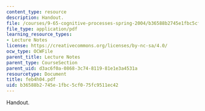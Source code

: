 ```yaml
---
content_type: resource
description: Handout.
file: /courses/9-65-cognitive-processes-spring-2004/b36588b2745e1fbc5cf075fc9511ec42_feb4h04.pdf
file_type: application/pdf
learning_resource_types:
- Lecture Notes
license: https://creativecommons.org/licenses/by-nc-sa/4.0/
ocw_type: OCWFile
parent_title: Lecture Notes
parent_type: CourseSection
parent_uid: d3ac6f0a-0868-3c74-8119-81e1e3a4531a
resourcetype: Document
title: feb4h04.pdf
uid: b36588b2-745e-1fbc-5cf0-75fc9511ec42
---
```

Handout.